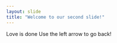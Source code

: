 ```yaml
---
layout: slide
title: "Welcome to our second slide!"
---
```

Love is done
Use the left arrow to go back!
